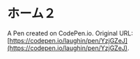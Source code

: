 # ホーム２

A Pen created on CodePen.io. Original URL: [https://codepen.io/laughin/pen/YzjGZeJ](https://codepen.io/laughin/pen/YzjGZeJ).

